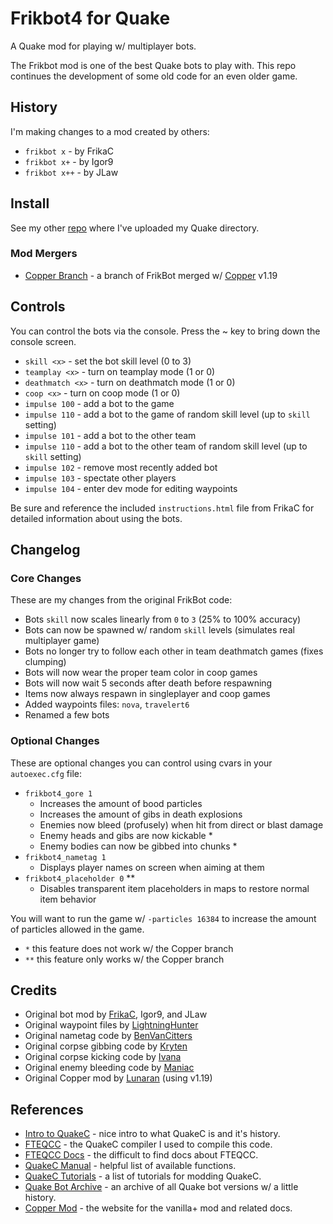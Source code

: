 # Frikbot4 for Quake

A Quake mod for playing w/ multiplayer bots.

The Frikbot mod is one of the best Quake bots to play with.  This repo continues the development of some old code for an even older game.

## History

I'm making changes to a mod created by others:

- ``frikbot x`` - by FrikaC
- ``frikbot x+`` - by Igor9
- ``frikbot x++`` - by JLaw

## Install

See my other [repo](https://github.com/whipowill/quake-dir) where I've uploaded my Quake directory.

### Mod Mergers

- [Copper Branch]() - a branch of FrikBot merged w/ [Copper](http://lunaran.com/copper/) v1.19

## Controls

You can control the bots via the console.  Press the ~ key to bring down the console screen.

- ``skill <x>`` - set the bot skill level (0 to 3)
- ``teamplay <x>`` - turn on teamplay mode (1 or 0)
- ``deathmatch <x>`` - turn on deathmatch mode (1 or 0)
- ``coop <x>`` - turn on coop mode (1 or 0)
- ``impulse 100`` - add a bot to the game
- ``impulse 110`` - add a bot to the game of random skill level (up to ``skill`` setting)
- ``impulse 101`` - add a bot to the other team
- ``impulse 110`` - add a bot to the other team of random skill level (up to ``skill`` setting)
- ``impulse 102`` - remove most recently added bot
- ``impulse 103`` - spectate other players
- ``impulse 104`` - enter dev mode for editing waypoints

Be sure and reference the included ``instructions.html`` file from FrikaC for detailed information about using the bots.

## Changelog

### Core Changes

These are my changes from the original FrikBot code:

- Bots ``skill`` now scales linearly from ``0`` to ``3`` (25% to 100% accuracy)
- Bots can now be spawned w/ random ``skill`` levels (simulates real multiplayer game)
- Bots no longer try to follow each other in team deathmatch games (fixes clumping)
- Bots will now wear the proper team color in coop games
- Bots will now wait 5 seconds after death before respawning
- Items now always respawn in singleplayer and coop games
- Added waypoints files: ``nova``, ``travelert6``
- Renamed a few bots

### Optional Changes

These are optional changes you can control using cvars in your ``autoexec.cfg`` file:

- ``frikbot4_gore 1``
    - Increases the amount of bood particles
    - Increases the amount of gibs in death explosions
    - Enemies now bleed (profusely) when hit from direct or blast damage
    - Enemy heads and gibs are now kickable *
    - Enemy bodies can now be gibbed into chunks *
- ``frikbot4_nametag 1``
    - Displays player names on screen when aiming at them
- ``frikbot4_placeholder 0`` **
    - Disables transparent item placeholders in maps to restore normal item behavior

You will want to run the game w/ ``-particles 16384`` to increase the amount of particles allowed in the game.

- ``*`` this feature does not work w/ the Copper branch
- ``**`` this feature only works w/ the Copper branch

## Credits

- Original bot mod by [FrikaC](https://www.moddb.com/mods/frikbot-x), Igor9, and JLaw
- Original waypoint files by [LightningHunter](https://www.celephais.net/board/view_thread.php?id=60404)
- Original nametag code by [BenVanCitters](https://gist.github.com/BenVanCitters/a157f58e906bf00adc39a484cbcee12f)
- Original corpse gibbing code by [Kryten](https://www.insideqc.com/qctut/qctut-33.shtml)
- Original corpse kicking code by [Ivana](http://www.insideqc.com/qctut/lesson-52.shtml)
- Original enemy bleeding code by [Maniac](https://www.insideqc.com/qctut/qctut-47.shtml)
- Original Copper mod by [Lunaran](http://lunaran.com/copper/) (using v1.19)

## References

- [Intro to QuakeC](https://codedocs.org/what-is/quakec) - nice intro to what QuakeC is and it's history.
- [FTEQCC](https://fte.triptohell.info/downloads) - the QuakeC compiler I used to compile this code.
- [FTEQCC Docs](https://fte.triptohell.info/moodles/fteqcc/README.html) - the difficult to find docs about FTEQCC.
- [QuakeC Manual](http://www.cataboligne.org/extra/qcmanual.html#Names) - helpful list of available functions.
- [QuakeC Tutorials](https://quakewiki.org/wiki/QuakeC_tutorials) - a list of tutorials for modding QuakeC.
- [Quake Bot Archive](https://github.com/Jason2Brownlee/QuakeBotArchive) - an archive of all Quake bot versions w/ a little history.
- [Copper Mod](http://lunaran.com/copper/) - the website for the vanilla+ mod and related docs.